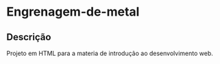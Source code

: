 # Engrenagem-de-metal
## Descrição
Projeto em HTML para a materia de introdução ao desenvolvimento web.